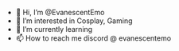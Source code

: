 - 👋 Hi, I’m @EvanescentEmo
- 👀 I’m interested in Cosplay, Gaming
- 🌱 I’m currently learning 
- 📫 How to reach me discord @ evanescentemo

<!---
EvanescentEmo/EvanescentEmo is a ✨ special ✨ repository because its `README.md` (this file) appears on your GitHub profile.
You can click the Preview link to take a look at your changes.
--->
